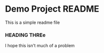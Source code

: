 # Demo Project README

This is a simple readme file

### HEADING THREe

I hope this isn't much of a problem